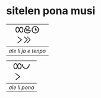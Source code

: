 # sitelen pona musi

| <img src="ale-li-jo-e-tenpo.png" height="50"> | 
|:--:| 
| *ale li jo e tenpo* | 

| <img src="ale-li-pona.png" height="50"> | 
|:--:| 
| *ale li pona* | 

